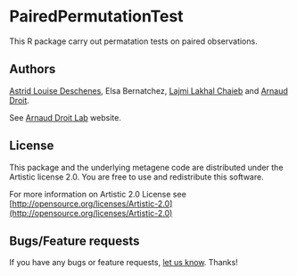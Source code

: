 PairedPermutationTest
===============

This R package carry out permatation tests on paired observations.


## Authors ##

[Astrid Louise Deschenes](http://ca.linkedin.com/in/astriddeschenes "Astrid Louise Deschenes"), 
Elsa Bernatchez, [Lajmi Lakhal Chaieb](http://www.researchgate.net/profile/Lajmi_Lakhal-Chaieb "Lajmi Lakhal Chaieb") and [Arnaud Droit](http://ca.linkedin.com/in/drarnaud "Arnaud Droit").

See [Arnaud Droit Lab](http://bioinformatique.ulaval.ca/home/ "Arnaud Droit Lab") website.

## License ##

This package and the underlying metagene code are distributed under the Artistic license 2.0. You are free to use and redistribute this software. 

For more information on Artistic 2.0 License see [http://opensource.org/licenses/Artistic-2.0](http://opensource.org/licenses/Artistic-2.0)

## Bugs/Feature requests ##

If you have any bugs or feature requests, [let us know](https://github.com/adeschen/PermutationTest/issues). Thanks!

